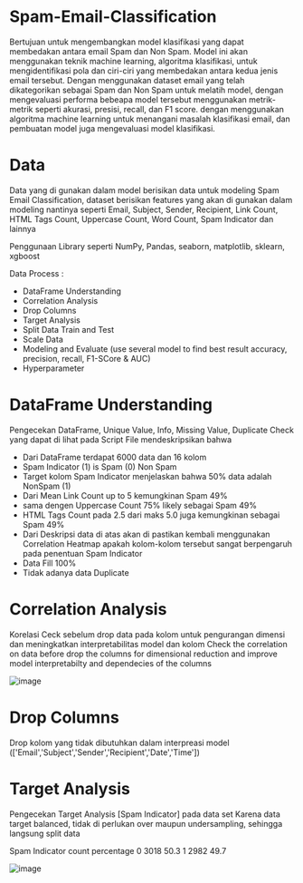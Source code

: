 # Spam-Email-Classification

Bertujuan untuk mengembangkan model klasifikasi yang dapat membedakan antara email Spam dan Non Spam. Model ini akan menggunakan teknik machine learning, algoritma klasifikasi, untuk mengidentifikasi pola dan ciri-ciri yang membedakan antara kedua jenis email tersebut. Dengan menggunakan dataset email yang telah dikategorikan sebagai Spam dan Non Spam untuk melatih model, dengan mengevaluasi performa bebeapa model tersebut menggunakan metrik-metrik seperti akurasi, presisi, recall, dan F1 score.
dengan menggunakan algoritma machine learning untuk menangani masalah klasifikasi email, dan pembuatan model juga mengevaluasi model klasifikasi.


# Data

Data yang di gunakan dalam model berisikan data untuk modeling Spam Email Classification, dataset berisikan features yang akan di gunakan dalam modeling nantinya seperti
Email, Subject, Sender, Recipient, Link Count, HTML Tags Count, Uppercase Count, Word Count, Spam Indicator dan lainnya

Penggunaan Library seperti NumPy, Pandas, seaborn, matplotlib, sklearn, xgboost

Data Process :
- DataFrame Understanding
- Correlation Analysis
- Drop Columns
- Target Analysis
- Split Data Train and Test
- Scale Data
- Modeling and Evaluate (use several model to find best result accuracy, precision, recall, F1-SCore & AUC)
- Hyperparameter

# DataFrame Understanding

Pengecekan DataFrame, Unique Value, Info, Missing Value, Duplicate Check yang dapat di lihat pada Script File mendeskripsikan bahwa

- Dari DataFrame terdapat 6000 data dan 16 kolom
- Spam Indicator (1) is Spam (0) Non Spam
- Target kolom Spam Indicator menjelaskan bahwa 50% data adalah NonSpam (1)
- Dari Mean Link Count up to 5 kemungkinan Spam 49%
- sama dengen Uppercase Count 75% likely sebagai Spam 49%
- HTML Tags Count pada 2.5 dari maks 5.0 juga kemungkinan sebagai Spam 49%
- Dari Deskripsi data di atas akan di pastikan kembali menggunakan Correlation Heatmap apakah kolom-kolom tersebut sangat berpengaruh pada penentuan Spam Indicator
- Data Fill 100%
- Tidak adanya data Duplicate

# Correlation Analysis

Korelasi Ceck sebelum drop data pada kolom untuk pengurangan dimensi dan meningkatkan interpretabilitas model dan kolom
Check the correlation on data before drop the columns for dimensional reduction and improve model interpretabilty and dependecies of the columns

![image](https://github.com/user-attachments/assets/dc31729a-9542-4cd2-bc1e-e352773e2cd9)


# Drop Columns

Drop kolom yang tidak dibutuhkan dalam interpreasi model (['Email','Subject','Sender','Recipient','Date','Time'])


# Target Analysis

Pengecekan Target Analysis [Spam Indicator] pada data set
Karena data target balanced, tidak di perlukan over maupun undersampling, sehingga langsung split data

Spam Indicator	count	percentage
 0	     3018	            50.3
 1	     2982	            49.7

 ![image](https://github.com/user-attachments/assets/71c15677-32b1-41ed-950e-f72f3faed579)

